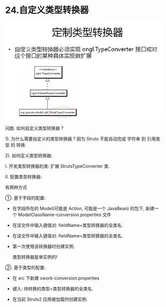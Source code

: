 # 24.自定义类型转换器

![](/assets/24-1.png)

问题. 如何自定义类型转换器 ?

1\). 为什么需要自定义的类型转换器 ? 因为 Struts 不能自动完成 字符串 到 引用类型 的 转换.

2\). 如何定义类型转换器:

I. 开发类型转换器的类: 扩展 StrutsTypeConverter 类.

II. 配置类型转换器:

有两种方式

①. 基于字段的配置:

* 在字段所在的 Model\(可能是 Action, 可能是一个 JavaBean\) 的包下, 新建一个 ModelClassName-conversion.properties 文件

* 在该文件中输入键值对: fieldName=类型转换器的全类名.

* 在该文件中输入键值对: fieldName=类型转换器的全类名.

* 第一次使用该转换器时创建实例.

  类型转换器是单实例的!

②. 基于类型的配置:

* 在 src 下新建 xwork-conversion.properties

* 键入: 待转换的类型=类型转换器的全类名.

* 在当前 Struts2 应用被加载时创建实例.



